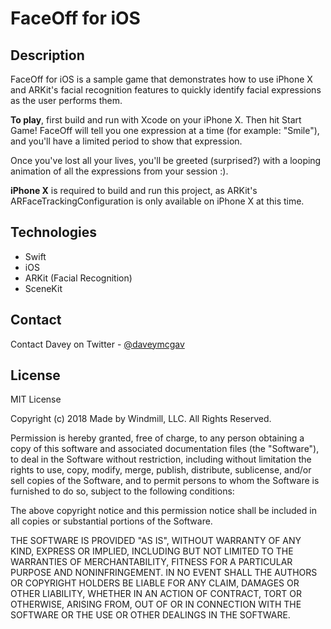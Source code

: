 # FaceOff for iOS
## Description

FaceOff for iOS is a sample game that demonstrates how to use iPhone X and ARKit's facial recognition features to quickly identify facial expressions as the user performs them.

<b>To play</b>, first build and run with Xcode on your iPhone X. Then hit Start Game! FaceOff will tell you one expression at a time (for example: "Smile"), and you'll have a limited period to show that expression.

Once you've lost all your lives, you'll be greeted (surprised?) with a looping animation of all the expressions from your session :).

<b>iPhone X</b> is required to build and run this project, as ARKit's ARFaceTrackingConfiguration is only available on iPhone X at this time.



## Technologies

- Swift
- iOS
- ARKit (Facial Recognition)
- SceneKit


## Contact

Contact Davey on Twitter - [@daveymcgav](https://twitter.com/intent/user?screen_name=daveymcgav)


## License

MIT License

Copyright (c) 2018 Made by Windmill, LLC. All Rights Reserved.

Permission is hereby granted, free of charge, to any person obtaining a copy
of this software and associated documentation files (the "Software"), to deal
in the Software without restriction, including without limitation the rights
to use, copy, modify, merge, publish, distribute, sublicense, and/or sell
copies of the Software, and to permit persons to whom the Software is
furnished to do so, subject to the following conditions:

The above copyright notice and this permission notice shall be included in all
copies or substantial portions of the Software.

THE SOFTWARE IS PROVIDED "AS IS", WITHOUT WARRANTY OF ANY KIND, EXPRESS OR
IMPLIED, INCLUDING BUT NOT LIMITED TO THE WARRANTIES OF MERCHANTABILITY,
FITNESS FOR A PARTICULAR PURPOSE AND NONINFRINGEMENT. IN NO EVENT SHALL THE
AUTHORS OR COPYRIGHT HOLDERS BE LIABLE FOR ANY CLAIM, DAMAGES OR OTHER
LIABILITY, WHETHER IN AN ACTION OF CONTRACT, TORT OR OTHERWISE, ARISING FROM,
OUT OF OR IN CONNECTION WITH THE SOFTWARE OR THE USE OR OTHER DEALINGS IN THE
SOFTWARE.



